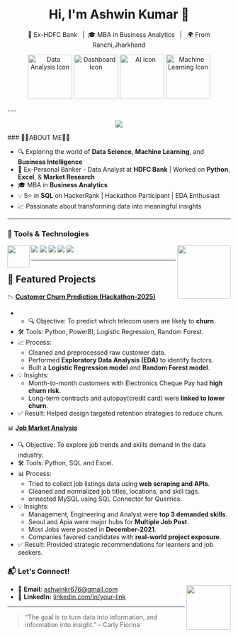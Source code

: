 <h1 align="center">Hi, I'm Ashwin Kumar 👋</h1>

<p align="center">
  💼 Ex-HDFC Bank &nbsp; | &nbsp;🎓 MBA in Business Analytics &nbsp; | &nbsp; 🌍 From Ranchi,Jharkhand
</p>
<p align="center">
  <img src="https://cdn-icons-png.flaticon.com/512/1055/1055687.png" width="100" alt="Data Analysis Icon"/>
  <img src="https://cdn-icons-png.flaticon.com/512/2989/2989988.png" width="100" alt="Dashboard Icon"/>
  <img src="https://cdn-icons-png.flaticon.com/512/3833/3833927.png" width="100" alt="AI Icon"/>
  <img src="https://cdn-icons-png.flaticon.com/512/6062/6062646.png" width="100" alt="Machine Learning Icon"/>
</p>
---
<p align="center">
  <img src="https://readme-typing-svg.herokuapp.com?font=Fira+Code&duration=3000&pause=1000&center=true&vCenter=true&width=460&lines=Exploring+the+world+of+DataScience;Exploring+the+world+of+MachineLearning;Visualizing+Business+Stories+with+Data.">
</p>
### 👨‍💻ABOUT ME👨‍💻 

- 🔍 Exploring the world of **Data Science**, **Machine Learning**, and **Business Intelligence**
- 💼 Ex-Personal Banker - Data Analyst at **HDFC Bank** | Worked on **Python**, **Excel**, & **Market Research**
- 🎓 MBA in **Business Analytics**
- 💡 5⭐ in **SQL** on HackerRank | Hackathon Participant | EDA Enthusiast
- 📈 Passionate about transforming data into meaningful insights



---

### 🔧 Tools & Technologies
<img align="right" src="https://cdn-icons-png.flaticon.com/512/1685/1685239.png" width="120"/>
<img align="left" src="https://cdn-icons-png.flaticon.com/512/8434/8434310.png" width="50"/>
<p align="left">
  <img src="https://img.shields.io/badge/Python-blue?logo=python&logoColor=white" />
  <img src="https://img.shields.io/badge/SQL-darkblue?logo=mysql&logoColor=white" />
  <img src="https://img.shields.io/badge/Power BI-yellow?logo=powerbi&logoColor=black" />
  <img src="https://img.shields.io/badge/Excel-green?logo=microsoft-excel&logoColor=white" />
  <img src="https://img.shields.io/badge/Tableau-purple?logo=tableau&logoColor=white" />
</p>

---
## 📂 Featured Projects


 📉 [**Customer Churn Prediction (Hackathon-2025)**](https://github.com/Ashwin1238-stack/Hackathon-Project)
- - 🔍 Objective: To predict which telecom users are likely to **churn**.
- 🛠️ Tools: Python, PowerBI, Logistic Regression, Random Forest.
- 📈 Process:
  - Cleaned and preprocessed raw customer data.
  - Performed **Exploratory Data Analysis (EDA)** to identify factors.
  - Built a **Logistic Regression model** and **Random Forest model**.
- 💡 Insights:
  - Month-to-month customers with Electronics Cheque Pay had **high churn risk**.
  - Long-term contracts and autopay(credit card) were **linked to lower churn**.
- ✅ Result: Helped design targeted retention strategies to reduce churn.  

 
 📊 [**Job Market Analysis**](https://github.com/Ashwin1238-stack/Job-Scraper-Analyzing-Data-Roles-Trends)  
- 🔍 Objective: To explore job trends and skills demand in the data industry.
- 🛠️ Tools: Python, SQL and Excel.
- 📊 Process:
  - Tried to collect job listings data using **web scraping and APIs**.
  - Cleaned and normalized job titles, locations, and skill tags.
  - onnected MySQL using SQL Connector for Querries.
- 💡 Insights:
  - Management, Engineering and Analyst were **top 3 demanded skills**.
  - Seoul and Apia were major hubs for **Multiple Job Post**.
  - Most Jobs were posted in **December-2021**.
  - Companies favored candidates with **real-world project exposure**.
- ✅ Result: Provided strategic recommendations for learners and job seekers.

### 📬 Let's Connect!

<img align="right" src="https://cdn-icons-png.flaticon.com/512/1144/1144760.png" width="100"/>

- 📧 **Email:** ashwinkr676@gmail.com 
- 🔗 **LinkedIn:** [linkedin.com/in/your-link](https://www.linkedin.com/in/ashwin-kumar-9449b0164/)  
---

> “The goal is to turn data into information, and information into insight.” – Carly Fiorina

